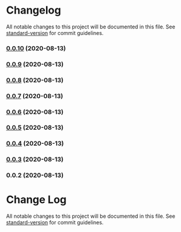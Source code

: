 # Changelog

All notable changes to this project will be documented in this file. See [standard-version](https://github.com/conventional-changelog/standard-version) for commit guidelines.

### [0.0.10](https://github.com/boyko/borica-node-utils/compare/v0.0.9...v0.0.10) (2020-08-13)

### [0.0.9](https://github.com/boyko/borica-node-utils/compare/v0.0.8...v0.0.9) (2020-08-13)

### [0.0.8](https://github.com/boyko/borica-node-utils/compare/v0.0.7...v0.0.8) (2020-08-13)

### [0.0.7](https://github.com/boyko/borica-node-utils/compare/v0.0.6...v0.0.7) (2020-08-13)

### [0.0.6](https://github.com/boyko/borica-node-utils/compare/v0.0.5...v0.0.6) (2020-08-13)

### [0.0.5](https://github.com/boyko/borica-node-utils/compare/v0.0.4...v0.0.5) (2020-08-13)

### [0.0.4](https://github.com/boyko/borica-node-utils/compare/v0.0.3...v0.0.4) (2020-08-13)

### [0.0.3](https://github.com/boyko/borica-node-utils/compare/v0.0.2...v0.0.3) (2020-08-13)

### 0.0.2 (2020-08-13)

# Change Log

All notable changes to this project will be documented in this file. See [standard-version](https://github.com/conventional-changelog/standard-version) for commit guidelines.
